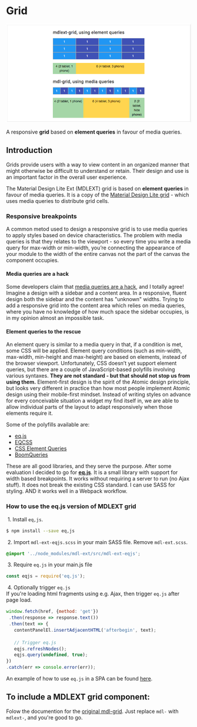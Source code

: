 # Grid

![Grid](../../etc/grid.png)

A responsive **grid** based on **element queries** in favour of media queries.

## Introduction
Grids provide users with a way to view content in an organized manner that might otherwise be difficult to 
understand or retain. Their design and use is an important factor in the overall user experience.

The Material Design Lite Ext (MDLEXT) grid is based on **element queries** in favour of media queries.
It is a copy of the [Material Design Lite grid](https://github.com/google/material-design-lite/tree/master/src/grid) - which uses media queries to distribute grid cells.

### Responsive breakpoints
A common metod used to design a responsive grid is to use media queries to apply styles based on device
characteristics. The problem with media queries is that they relates to the viewport - so every time you
write a media query for max-width or min-width, you’re connecting the appearance of your module to the
width of the entire canvas not the part of the canvas the component occupies.

#### Media queries are a hack
Some developers claim that [media queries are a hack](http://ianstormtaylor.com/media-queries-are-a-hack/),
and I totally agree! Imagine a design with a sidebar and a content area. In a responsive,
fluent design both the sidebar and the content has "unknown" widths. Trying to add a responsive grid into the content
area which relies on media queries, where you have no knowledge of how much space the sidebar occupies, is
in my opinion almost an impossible task.

#### Element queries to the rescue
An element query is similar to a media query in that, if a condition is met, some CSS will be applied.
Element query conditions (such as min-width, max-width, min-height and max-height) are based on elements,
instead of the browser viewport. Unfortunately, CSS doesn’t yet support element queries, but there are a
couple of JavaScript-based polyfills involving various syntaxes. **They are not standard - but that
should not stop us from using them.** Element-first design is the spirit of the Atomic design principle, but
looks very different in practice than how most people implement Atomic design using their mobile-first mindset.
Instead of writing styles on advance for every conceivable situation a widget my find itself in, we are able
to allow individual parts of the layout to adapt responsively when those elements require it.

Some of the polyfills available are:
* [eq.js](https://github.com/Snugug/eq.js)
* [EQCSS](https://github.com/eqcss/eqcss)
* [CSS Element Queries](https://github.com/marcj/css-element-queries)
* [BoomQueries](https://github.com/BoomTownROI/boomqueries)

These are all good libraries, and they serve the purpose. After some evaluation I decided to go for
[**eq.js**](https://github.com/Snugug/eq.js). It is a small library with support for width based breakpoints. 
It works without requiring a server to run (no Ajax stuff). It does not break the existing CSS standard. 
I can use SASS for styling. AND it works well in a Webpack workflow.

### How to use the eq.js version of MDLEXT grid

&nbsp;1. Install `eq,js`.
```sh
$ npm install --save eq,js
```

&nbsp;2. Import `mdl-ext-eqjs.scss` in your main SASS file. Remove `mdl-ext.scss`.
```css
@import '../node_modules/mdl-ext/src/mdl-ext-eqjs';
```

&nbsp;3. Require `eq.js` in your main.js file  
```javascript
const eqjs = require('eq.js');
```

&nbsp;4. Optionally trigger `eq.js`<br/>
If you're loading html fragments using e.g. Ajax, then trigger `eq.js` after page load.

```javascript
window.fetch(href, {method: 'get'})
 .then(response => response.text())
 .then(text => {
   contentPanelEl.insertAdjacentHTML('afterbegin', text);

   // Trigger eq.js
   eqjs.refreshNodes();
   eqjs.query(undefined, true);
})
.catch(err => console.error(err));
```

An example of how to use `eq.js` in a SPA can be found [here](https://github.com/leifoolsen/mdl-webpack).     

## To include a MDLEXT **grid** component:
Folow the documention for the [original mdl-grid](https://github.com/google/material-design-lite/blob/master/src/grid/README.md#to-include-an-mdl-grid-component). Just replace `mdl-` with `mdlext-`, and you're good to go. 
